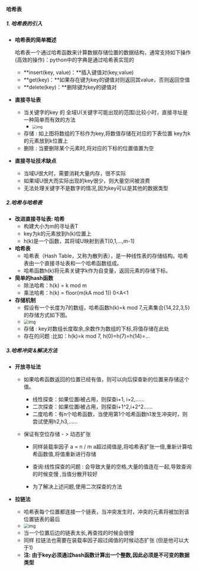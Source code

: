 #### **哈希表**

##### **1. 哈希表的引入**

* **哈希表的简单概述**

  哈希表一个通过哈希函数来计算数据存储位置的数据结构，通常支持如下操作 (高效的操作)：python中的字典是通过哈希表实现的

  - **insert(key,  value)：**插入键值对(key,value)
  - **get(key)：**如果存在键为key的键值对则返回其value，否则返回空值
  - **delete(key)：**删除键为key的键值对

* **直接寻址表**

  * 当关键字的key 的 全域U(关键字可能出现的范围)比较小时，直接寻址是一种简单而有效的方法
    * <img src="https://img2018.cnblogs.com/blog/1479985/201904/1479985-20190410235645625-492218499.png" alt="img" style="zoom:67%;" />
  * 存储 : 如上图将数组的下标作为key,将数值存储在对应的下表位置   key为k的元素放到k位置上
  * 删除 : 当要删除某个元素时,将对应的下标的位置值置为空

* **直接寻址技术缺点**

  * 当域U很大时，需要消耗大量内存，很不实际
  * 如果域U很大而实际出现的key很少，则大量空间被浪费
  * 无法处理关键字不是数字的情况,因为key可以是其他的数据类型

##### 2.**哈希与哈希表**

* **改进直接寻址表: 哈希**
  * 构建大小为m的寻址表T
  * key为k的元素放到h(k)位置上
  * h(k)是一个函数，其将域U映射到表T[0,1,...,m-1]
* **哈希表**
  * 哈希表（Hash Table，又称为散列表），是一种线性表的存储结构。哈希表由一个直接寻址表和一个哈希函数组成。
  * 哈希函数h(k)将元素关键字k作为自变量，返回元素的存储下标。
* **简单的hash函数**
  * 除法哈希：h(k) = k mod m
  * 乘法哈希：h(k) = floor(m(kA mod 1)) 0<A<1
* **存储机制**
  * 假设有一个长度为7的数组，哈希函数h(k)=k mod 7,元素集合{14,22,3,5}的存储方式如下图。
  * <img src="https://img2018.cnblogs.com/blog/1479985/201904/1479985-20190410234102699-1515209070.png" alt="img" style="zoom:80%;" />
  * 存储 : key对数组长度取余,余数作为数组的下标,将值存储在此处
  * 存在的问题 :比如：h(k)=k mod 7, h(0)=h(7)=h(14)=... 

##### **3.哈希冲突 &解决方法**

* **开放寻址法**

  * 如果哈希函数返回的位置已经有值，则可以向后探查新的位置来存储这个值。

    - 线性探查：如果位置i被占用，则探查i+1, i+2,……
    - 二次探查：如果位置i被占用，则探查i+1^2,i+2^2……
    - 二度哈希：有n个哈希函数，当使用第1个哈希函数h1发生冲突时，则尝试使用h2,h3,……

  * 保证有空位存储 - > 动态扩张

    * 同样装载率因子 a = n / m a超过阈值是,将哈希表扩张一倍,重新计算哈希函数值,将值重新进行存储 

    * 查询:线性探查的问题 : 会导致大量的空格,大量的值连在一起,导致查询的时候变慢 ,当值分散开较好

    * 为了解决上述问题,使用二次探查的方法 

* **拉链法**

  * 哈希表每个位置都连接一个链表，当冲突发生时，冲突的元素将被加到该位置链表的最后
  * <img src="https://img2018.cnblogs.com/blog/1479985/201904/1479985-20190411192515825-1844973229.png" alt="img" style="zoom:80%;" />
  * 当一个位置后边的链表太长,再查找的时候会很慢
  * 同样 拉链法也需要在装载率因子超过阈值的时候动态扩张 (但是他可以大于1)
  * **注: 由于key必须通过hash函数计算出一个整数,因此必须是不可变的数据类型**

